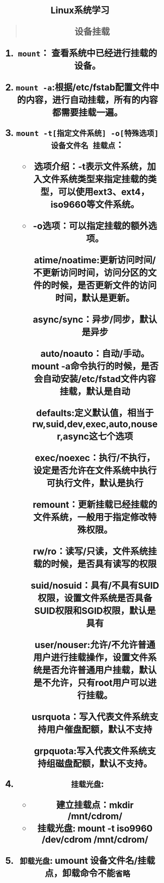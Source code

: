 <center><h1> Linux系统学习

> 设备挂载

1. `mount`： 查看系统中已经进行挂载的设备。

2. `mount -a`:根据/etc/fstab配置文件中的内容，进行自动挂载，所有的内容都需要挂载一遍。

3. `mount -t[指定文件系统] -o[特殊选项] 设备文件名 挂载点`：

    + 选项介绍：-t表示文件系统，加入文件系统类型来指定挂载的类型，可以使用ext3、ext4，iso9660等文件系统。

    + -o选项：可以指定挂载的额外选项。

        atime/noatime:更新访问时间/不更新访问时间，访问分区的文件的时候，是否更新文件的访问时间，默认是更新。

        async/sync：异步/同步，默认是异步

        auto/noauto：自动/手动。mount -a命令执行的时候，是否会自动安装/etc/fstad文件内容挂载，默认是自动

        defaults:定义默认值，相当于rw,suid,dev,exec,auto,nouser,async这七个选项

        exec/noexec：执行/不执行，设定是否允许在文件系统中执行可执行文件，默认是执行

        remount：更新挂载已经挂载的文件系统，一般用于指定修改特殊权限。

        rw/ro：读写/只读，文件系统挂载的时候，是否具有读写的权限

        suid/nosuid：具有/不具有SUID权限，设置文件系统是否具备SUID权限和SGID权限，默认是具有

        user/nouser:允许/不允许普通用户进行挂载操作，设置文件系统是否允许普通用户挂载，默认是不允许，只有root用户可以进行挂载。

        usrquota：写入代表文件系统支持用户催盘配额，默认不支持

        grpquota:写入代表文件系统支持组磁盘配额，默认不支持。

4. `挂载光盘`:

    + 建立挂载点：mkdir /mnt/cdrom/
    + 挂载光盘: mount -t iso9960 /dev/cdrom /mnt/cdrom/

5. `卸载光盘`: umount 设备文件名/挂载点，卸载命令不能`省略`